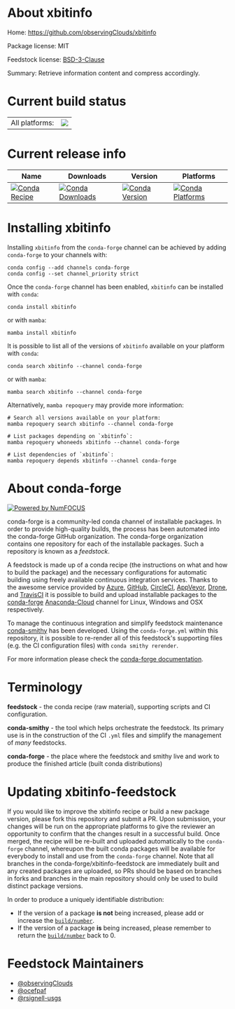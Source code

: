 About xbitinfo
==============

Home: https://github.com/observingClouds/xbitinfo

Package license: MIT

Feedstock license: [BSD-3-Clause](https://github.com/conda-forge/xbitinfo-feedstock/blob/main/LICENSE.txt)

Summary: Retrieve information content and compress accordingly.

Current build status
====================


<table><tr><td>All platforms:</td>
    <td>
      <a href="https://dev.azure.com/conda-forge/feedstock-builds/_build/latest?definitionId=17219&branchName=main">
        <img src="https://dev.azure.com/conda-forge/feedstock-builds/_apis/build/status/xbitinfo-feedstock?branchName=main">
      </a>
    </td>
  </tr>
</table>

Current release info
====================

| Name | Downloads | Version | Platforms |
| --- | --- | --- | --- |
| [![Conda Recipe](https://img.shields.io/badge/recipe-xbitinfo-green.svg)](https://anaconda.org/conda-forge/xbitinfo) | [![Conda Downloads](https://img.shields.io/conda/dn/conda-forge/xbitinfo.svg)](https://anaconda.org/conda-forge/xbitinfo) | [![Conda Version](https://img.shields.io/conda/vn/conda-forge/xbitinfo.svg)](https://anaconda.org/conda-forge/xbitinfo) | [![Conda Platforms](https://img.shields.io/conda/pn/conda-forge/xbitinfo.svg)](https://anaconda.org/conda-forge/xbitinfo) |

Installing xbitinfo
===================

Installing `xbitinfo` from the `conda-forge` channel can be achieved by adding `conda-forge` to your channels with:

```
conda config --add channels conda-forge
conda config --set channel_priority strict
```

Once the `conda-forge` channel has been enabled, `xbitinfo` can be installed with `conda`:

```
conda install xbitinfo
```

or with `mamba`:

```
mamba install xbitinfo
```

It is possible to list all of the versions of `xbitinfo` available on your platform with `conda`:

```
conda search xbitinfo --channel conda-forge
```

or with `mamba`:

```
mamba search xbitinfo --channel conda-forge
```

Alternatively, `mamba repoquery` may provide more information:

```
# Search all versions available on your platform:
mamba repoquery search xbitinfo --channel conda-forge

# List packages depending on `xbitinfo`:
mamba repoquery whoneeds xbitinfo --channel conda-forge

# List dependencies of `xbitinfo`:
mamba repoquery depends xbitinfo --channel conda-forge
```


About conda-forge
=================

[![Powered by
NumFOCUS](https://img.shields.io/badge/powered%20by-NumFOCUS-orange.svg?style=flat&colorA=E1523D&colorB=007D8A)](https://numfocus.org)

conda-forge is a community-led conda channel of installable packages.
In order to provide high-quality builds, the process has been automated into the
conda-forge GitHub organization. The conda-forge organization contains one repository
for each of the installable packages. Such a repository is known as a *feedstock*.

A feedstock is made up of a conda recipe (the instructions on what and how to build
the package) and the necessary configurations for automatic building using freely
available continuous integration services. Thanks to the awesome service provided by
[Azure](https://azure.microsoft.com/en-us/services/devops/), [GitHub](https://github.com/),
[CircleCI](https://circleci.com/), [AppVeyor](https://www.appveyor.com/),
[Drone](https://cloud.drone.io/welcome), and [TravisCI](https://travis-ci.com/)
it is possible to build and upload installable packages to the
[conda-forge](https://anaconda.org/conda-forge) [Anaconda-Cloud](https://anaconda.org/)
channel for Linux, Windows and OSX respectively.

To manage the continuous integration and simplify feedstock maintenance
[conda-smithy](https://github.com/conda-forge/conda-smithy) has been developed.
Using the ``conda-forge.yml`` within this repository, it is possible to re-render all of
this feedstock's supporting files (e.g. the CI configuration files) with ``conda smithy rerender``.

For more information please check the [conda-forge documentation](https://conda-forge.org/docs/).

Terminology
===========

**feedstock** - the conda recipe (raw material), supporting scripts and CI configuration.

**conda-smithy** - the tool which helps orchestrate the feedstock.
                   Its primary use is in the construction of the CI ``.yml`` files
                   and simplify the management of *many* feedstocks.

**conda-forge** - the place where the feedstock and smithy live and work to
                  produce the finished article (built conda distributions)


Updating xbitinfo-feedstock
===========================

If you would like to improve the xbitinfo recipe or build a new
package version, please fork this repository and submit a PR. Upon submission,
your changes will be run on the appropriate platforms to give the reviewer an
opportunity to confirm that the changes result in a successful build. Once
merged, the recipe will be re-built and uploaded automatically to the
`conda-forge` channel, whereupon the built conda packages will be available for
everybody to install and use from the `conda-forge` channel.
Note that all branches in the conda-forge/xbitinfo-feedstock are
immediately built and any created packages are uploaded, so PRs should be based
on branches in forks and branches in the main repository should only be used to
build distinct package versions.

In order to produce a uniquely identifiable distribution:
 * If the version of a package **is not** being increased, please add or increase
   the [``build/number``](https://docs.conda.io/projects/conda-build/en/latest/resources/define-metadata.html#build-number-and-string).
 * If the version of a package **is** being increased, please remember to return
   the [``build/number``](https://docs.conda.io/projects/conda-build/en/latest/resources/define-metadata.html#build-number-and-string)
   back to 0.

Feedstock Maintainers
=====================

* [@observingClouds](https://github.com/observingClouds/)
* [@ocefpaf](https://github.com/ocefpaf/)
* [@rsignell-usgs](https://github.com/rsignell-usgs/)

